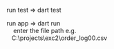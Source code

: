 run test => dart test

run app => dart run<br />
    &nbsp;&nbsp;&nbsp;&nbsp;enter the file path e.g. <br />
    &nbsp;&nbsp;&nbsp;C:\projects\exc2\order_log00.csv
